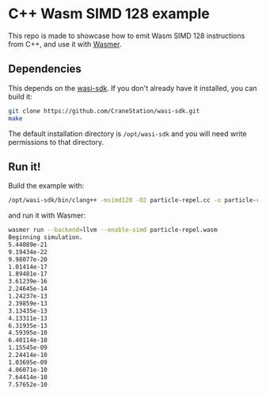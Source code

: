 # C++ Wasm SIMD 128 example

This repo is made to showcase how to emit Wasm SIMD 128 instructions from C++, and use it with [Wasmer](https://github.com/wasmerio/wasmer).

## Dependencies

This depends on the [wasi-sdk](https://github.com/CraneStation/wasi-sdk). If you don't already have it installed, you can build it:

```bash
git clone https://github.com/CraneStation/wasi-sdk.git
make
```

The default installation directory is `/opt/wasi-sdk` and you will need write permissions to that directory.

## Run it!

Build the example with:

```bash
/opt/wasi-sdk/bin/clang++ -msimd128 -O2 particle-repel.cc -o particle-repel.wasm
```

and run it with Wasmer:

```bash
wasmer run --backend=llvm --enable-simd particle-repel.wasm
Beginning simulation.
5.44089e-21
9.19434e-22
9.98077e-20
1.01414e-17
1.89481e-17
3.61239e-16
2.24645e-14
1.24237e-13
2.39859e-13
3.13435e-13
4.13311e-13
6.31935e-13
4.59395e-10
6.40114e-10
1.15545e-09
2.24414e-10
1.03695e-09
4.06071e-10
7.64414e-10
7.57652e-10
```

